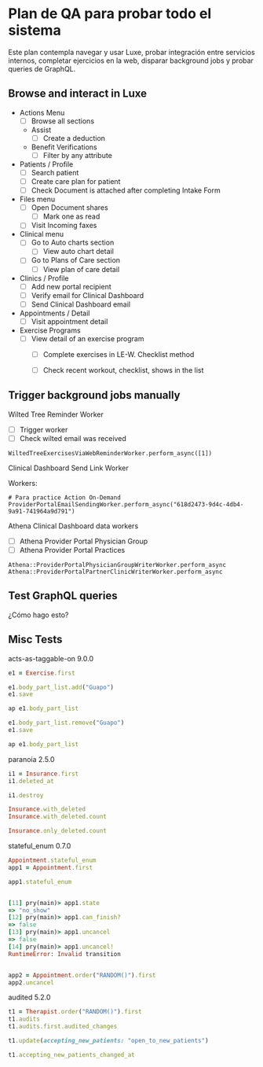 # Plan de QA para probar todo el sistema

Este plan contempla navegar y usar Luxe, probar integración entre servicios internos, completar ejercicios en la web, disparar background jobs y probar queries de GraphQL.

## Browse and interact in Luxe

- Actions Menu
	- [ ] Browse all sections
	- Assist
		- [ ] Create a deduction
	- Benefit Verifications
		-  [ ]  Filter by any attribute
- Patients / Profile
	- [ ] Search patient
	- [ ] Create care plan for patient
	- [ ] Check Document is attached after completing Intake Form
- Files menu
	- [ ] Open Document shares
		- [ ] Mark one as read
	- [ ] Visit Incoming faxes
- Clinical menu
	- [ ] Go to Auto charts section
		- [ ] View auto chart detail
	- [ ] Go to Plans of Care section
		- [ ] View plan of care detail
- Clinics / Profile
	- [ ] Add new portal recipient
	- [ ] Verify email for Clinical Dashboard
	- [ ] Send Clinical Dashboard email
- Appointments / Detail
	- [ ] Visit appointment detail
- Exercise Programs
	- [ ] View detail of an exercise program
		- [ ] Complete exercises in LE-W. Checklist method
		- [ ] Check recent workout, checklist, shows in the list


## Trigger background jobs manually

Wilted Tree Reminder Worker
- [ ] Trigger worker
- [ ] Check wilted email was received

```
WiltedTreeExercisesViaWebReminderWorker.perform_async([1])
```

Clinical Dashboard Send Link Worker

Workers:
```
# Para practice Action On-Demand
ProviderPortalEmailSendingWorker.perform_async("618d2473-9d4c-4db4-9a91-741964a9d791")
```


Athena Clinical Dashboard data workers
- [ ] Athena Provider Portal Physician Group
- [ ] Athena Provider Portal Practices

```
Athena::ProviderPortalPhysicianGroupWriterWorker.perform_async
Athena::ProviderPortalPartnerClinicWriterWorker.perform_async
```

## Test GraphQL queries

¿Cómo hago esto?



## Misc Tests

acts-as-taggable-on 9.0.0

```ruby
e1 = Exercise.first

e1.body_part_list.add("Guapo")
e1.save

ap e1.body_part_list

e1.body_part_list.remove("Guapo")
e1.save

ap e1.body_part_list
```

paranoia 2.5.0

```ruby
i1 = Insurance.first
i1.deleted_at

i1.destroy

Insurance.with_deleted
Insurance.with_deleted.count

Insurance.only_deleted.count
```

stateful_enum 0.7.0

```ruby
Appointment.stateful_enum
app1 = Appointment.first

app1.stateful_enum


[11] pry(main)> app1.state
=> "no_show"
[12] pry(main)> app1.can_finish?
=> false
[13] pry(main)> app1.uncancel
=> false
[14] pry(main)> app1.uncancel!
RuntimeError: Invalid transition


app2 = Appointment.order("RANDOM()").first
app2.uncancel
```

audited 5.2.0

```ruby
t1 = Therapist.order("RANDOM()").first
t1.audits
t1.audits.first.audited_changes

t1.update(accepting_new_patients: "open_to_new_patients")

t1.accepting_new_patients_changed_at
```
